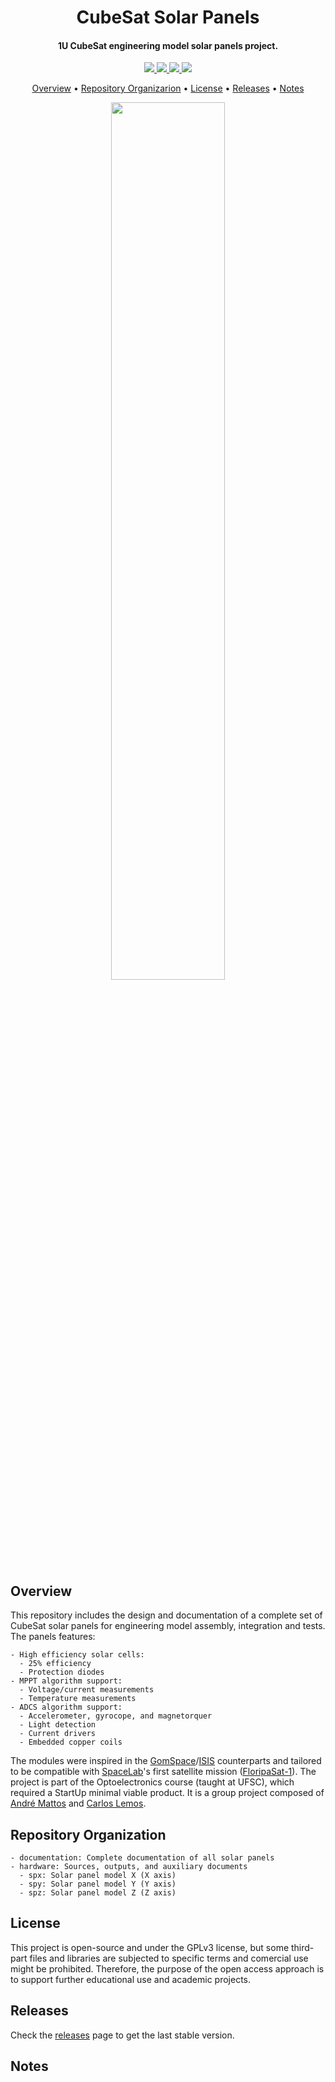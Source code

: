 <h1 align="center">
	CubeSat Solar Panels
	<br>
</h1>

<h4 align="center">1U CubeSat engineering model solar panels project. </h4>

<p align="center">
    <a href="">
		<img src="https://img.shields.io/badge/status-development-red?style=for-the-badge">
	</a>
	<a href="">
		<img src="https://img.shields.io/badge/version-v0.1-lightgray?style=for-the-badge">
	</a>
    <a href="">
		<img src="https://img.shields.io/badge/open%20source-hardware-blue?style=for-the-badge">
	</a>
	<a href="">
		<img src="https://img.shields.io/badge/license-GPL3-yellow?style=for-the-badge">
	</a>
</p>

<p align="center">
  	<a href="#overview">Overview</a> •
  	<a href="#repository-organization">Repository Organizarion</a> •
  	<a href="#license">License</a> •
  	<a href="#releases">Releases</a> •
  	<a href="#notes">Notes</a>
</p>

<p align="center">
	<img width="60%" src="">
</p>

## Overview

This repository includes the design and documentation of a complete set of CubeSat solar panels for engineering model assembly, integration and tests. The panels features:

	- High efficiency solar cells:
	  - 25% efficiency
	  - Protection diodes
	- MPPT algorithm support:
	  - Voltage/current measurements
	  - Temperature measurements
	- ADCS algorithm support:
	  - Accelerometer, gyrocope, and magnetorquer
	  - Light detection
	  - Current drivers
	  - Embedded copper coils

The modules were inspired in the [GomSpace](https://gomspace.com/shop/subsystems/power/p110-solar-panel.aspx)/[ISIS](https://www.isispace.nl/product/isis-cubesat-solar-panels/) counterparts and tailored to be compatible with [SpaceLab](https://spacelab.ufsc.br/en/home/)'s first satellite mission ([FloripaSat-1](https://floripasat.ufsc.br/)). The project is part of the Optoelectronics course (taught at UFSC), which required a StartUp minimal viable product. It is a group project composed of [André Mattos](https://github.com/andrempmattos) and [Carlos Lemos]().

## Repository Organization
	- documentation: Complete documentation of all solar panels 
	- hardware: Sources, outputs, and auxiliary documents 
	  - spx: Solar panel model X (X axis)
	  - spy: Solar panel model Y (Y axis)
	  - spz: Solar panel model Z (Z axis)

## License

This project is open-source and under the GPLv3 license, but some third-part files and libraries are subjected to specific terms and comercial use might be prohibited. Therefore, the purpose of the open access approach is to support further educational use and academic projects.

## Releases

Check the [releases](https://github.com/andrempmattos/cubesat-solar-panels/releases) page to get the last stable version.

## Notes


